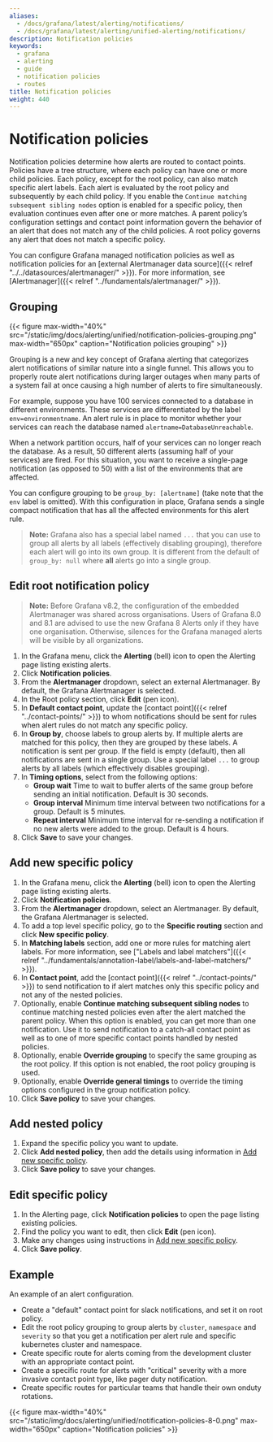 ```yaml
---
aliases:
  - /docs/grafana/latest/alerting/notifications/
  - /docs/grafana/latest/alerting/unified-alerting/notifications/
description: Notification policies
keywords:
  - grafana
  - alerting
  - guide
  - notification policies
  - routes
title: Notification policies
weight: 440
---
```


# Notification policies

Notification policies determine how alerts are routed to contact points. Policies have a tree structure, where each policy can have one or more child policies. Each policy, except for the root policy, can also match specific alert labels. Each alert is evaluated by the root policy and subsequently by each child policy. If you enable the `Continue matching subsequent sibling nodes` option is enabled for a specific policy, then evaluation continues even after one or more matches. A parent policy’s configuration settings and contact point information govern the behavior of an alert that does not match any of the child policies. A root policy governs any alert that does not match a specific policy.

You can configure Grafana managed notification policies as well as notification policies for an [external Alertmanager data source]({{< relref "../../datasources/alertmanager/" >}}). For more information, see [Alertmanager]({{< relref "../fundamentals/alertmanager/" >}}).

## Grouping

{{< figure max-width="40%" src="/static/img/docs/alerting/unified/notification-policies-grouping.png" max-width="650px" caption="Notification policies grouping" >}}

Grouping is a new and key concept of Grafana alerting that categorizes alert notifications of similar nature into a single funnel. This allows you to properly route alert notifications during larger outages when many parts of a system fail at once causing a high number of alerts to fire simultaneously.

For example, suppose you have 100 services connected to a database in different environments. These services are differentiated by the label `env=environmentname`. An alert rule is in place to monitor whether your services can reach the database named `alertname=DatabaseUnreachable`.

When a network partition occurs, half of your services can no longer reach the database. As a result, 50 different alerts (assuming half of your services) are fired. For this situation, you want to receive a single-page notification (as opposed to 50) with a list of the environments that are affected.

You can configure grouping to be `group_by: [alertname]` (take note that the `env` label is omitted). With this configuration in place, Grafana sends a single compact notification that has all the affected environments for this alert rule.

> **Note:** Grafana also has a special label named `...` that you can use to group all alerts by all labels (effectively disabling grouping), therefore each alert will go into its own group. It is different from the default of `group_by: null` where **all** alerts go into a single group.

## Edit root notification policy

> **Note:** Before Grafana v8.2, the configuration of the embedded Alertmanager was shared across organisations. Users of Grafana 8.0 and 8.1 are advised to use the new Grafana 8 Alerts only if they have one organisation. Otherwise, silences for the Grafana managed alerts will be visible by all organizations.

1. In the Grafana menu, click the **Alerting** (bell) icon to open the Alerting page listing existing alerts.
1. Click **Notification policies**.
1. From the **Alertmanager** dropdown, select an external Alertmanager. By default, the Grafana Alertmanager is selected.
1. In the Root policy section, click **Edit** (pen icon).
1. In **Default contact point**, update the [contact point]({{< relref "../contact-points/" >}}) to whom notifications should be sent for rules when alert rules do not match any specific policy.
1. In **Group by**, choose labels to group alerts by. If multiple alerts are matched for this policy, then they are grouped by these labels. A notification is sent per group. If the field is empty (default), then all notifications are sent in a single group. Use a special label `...` to group alerts by all labels (which effectively disables grouping).
1. In **Timing options**, select from the following options:
   - **Group wait** Time to wait to buffer alerts of the same group before sending an initial notification. Default is 30 seconds.
   - **Group interval** Minimum time interval between two notifications for a group. Default is 5 minutes.
   - **Repeat interval** Minimum time interval for re-sending a notification if no new alerts were added to the group. Default is 4 hours.
1. Click **Save** to save your changes.

## Add new specific policy

1. In the Grafana menu, click the **Alerting** (bell) icon to open the Alerting page listing existing alerts.
1. Click **Notification policies**.
1. From the **Alertmanager** dropdown, select an Alertmanager. By default, the Grafana Alertmanager is selected.
1. To add a top level specific policy, go to the **Specific routing** section and click **New specific policy**.
1. In **Matching labels** section, add one or more rules for matching alert labels. For more information, see ["Labels and label matchers"]({{< relref "../fundamentals/annotation-label/labels-and-label-matchers/" >}}).
1. In **Contact point**, add the [contact point]({{< relref "../contact-points/" >}}) to send notification to if alert matches only this specific policy and not any of the nested policies.
1. Optionally, enable **Continue matching subsequent sibling nodes** to continue matching nested policies even after the alert matched the parent policy. When this option is enabled, you can get more than one notification. Use it to send notification to a catch-all contact point as well as to one of more specific contact points handled by nested policies.
1. Optionally, enable **Override grouping** to specify the same grouping as the root policy. If this option is not enabled, the root policy grouping is used.
1. Optionally, enable **Override general timings** to override the timing options configured in the group notification policy.
1. Click **Save policy** to save your changes.

## Add nested policy

1. Expand the specific policy you want to update.
1. Click **Add nested policy**, then add the details using information in [Add new specific policy](#add-new-specific-policy).
1. Click **Save policy** to save your changes.

## Edit specific policy

1. In the Alerting page, click **Notification policies** to open the page listing existing policies.
1. Find the policy you want to edit, then click **Edit** (pen icon).
1. Make any changes using instructions in [Add new specific policy](#add-new-specific-policy).
1. Click **Save policy**.

## Example

An example of an alert configuration.

- Create a "default" contact point for slack notifications, and set it on root policy.
- Edit the root policy grouping to group alerts by `cluster`, `namespace` and `severity` so that you get a notification per alert rule and specific kubernetes cluster and namespace.
- Create specific route for alerts coming from the development cluster with an appropriate contact point.
- Create a specific route for alerts with "critical" severity with a more invasive contact point type, like pager duty notification.
- Create specific routes for particular teams that handle their own onduty rotations.

{{< figure max-width="40%" src="/static/img/docs/alerting/unified/notification-policies-8-0.png" max-width="650px" caption="Notification policies" >}}

